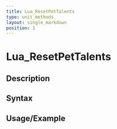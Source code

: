 ```yaml
---
title: Lua_ResetPetTalents
type: unit_methods
layout: single_markdown
position: 1
---
```


# Lua_ResetPetTalents

## Description

## Syntax

## Usage/Example


